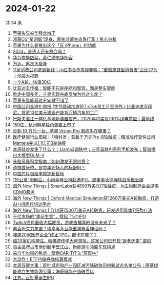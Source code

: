 # 2024-01-22

共 34 条

<!-- BEGIN 36KR -->
<!-- 最后更新时间 2024-01-22 02:07:34 +0800 -->
1. [苹果头显被华强北啃了](https://36kr.com/p/2612401455700361)
1. [鸿蒙OS“星河版”现身，原生鸿蒙生态急行军丨焦点分析](https://36kr.com/p/2611218543270018)
1. [苹果为什么要推出这个「反 iPhone」的功能](https://36kr.com/p/2612811771795848)
1. [2024，普通人还有机会吗？](https://36kr.com/p/2613015380760712)
1. [华为攻势凶猛，黄仁勋来华抚客](https://36kr.com/p/2613768328960386)
1. [万达，再次大瘦身](https://36kr.com/p/2613775296305541)
1. [11家消费公司拿到新钱；小红书合作央视春晚；“重振旗鼓型消费者”占比27%丨创投大视野](https://36kr.com/p/2611328062871688)
1. [一个A轮，估值30亿](https://36kr.com/p/2612673189730434)
1. [比亚迪王传福：智能不只是座舱和智驾，而是整车智能](https://36kr.com/p/2612914143746183)
1. [败走中国多年，三星实现谷底反弹为何这么难？](https://36kr.com/p/2613000413257865)
1. [苹果头显能超过iPad就不错了](https://36kr.com/p/2612599082014849)
1. [中国公司全球化周报 | ​字节跳动加速将TikTok员工迁至海外 / 比亚迪进军印尼，投资13亿美元建设产能15万辆汽车的工厂](https://36kr.com/p/2611528237602951)
1. [巴斯夫湛江一体化基地新装置投产，2025年将实现100%绿电供应｜最前线](https://36kr.com/p/2613215024421253)
1. [150亿，杭州明星独角兽要上市了](https://36kr.com/p/2612690492659842)
1. [炒到 10 万元一台，苹果 Vision Pro 到底牛在哪里？](https://36kr.com/p/2613935785744515)
1. [医疗健康行业周报 |「特科罗」获数千万元Pre-B轮融资；精准放疗软件公司Manteia完成1.1亿元B轮融资](https://36kr.com/p/2612636403030151)
1. [本周硅谷发生了什么？｜Llama3训练中；三星首款AI系列手机发布；智谱推出大模型GLM-4](https://36kr.com/p/2614153999653251)
1. [头脑风暴科学指南：如何激发无限创意？](https://36kr.com/p/2566007002211714)
1. [遗憾或厌倦，是中年职场人的标配吗？](https://36kr.com/p/2612222230550917)
1. [中国芯片自给率锁定新目标](https://36kr.com/p/2613865917700232)
1. [“抢公章”闹剧后，小雨伞母公司赴港IPO，原董事长徐瀚转战乐橙云服](https://36kr.com/p/2612987681529991)
1. [海外 New Things | SmartLabs获4800万美元C轮融资，为生物制药企业提供CDMO服务](https://36kr.com/p/2611084294625669)
1. [海外 New Things | Oxford Medical Simulation获1260万美元A轮融资，打造AI+VR医疗培训平台](https://36kr.com/p/2608300977387015)
1. [海外 New Things | Tr1X获7500万美元A轮融资，研发通用异体T细胞疗法](https://36kr.com/p/2611079631378561)
1. [千亿市场的“美丽生意”，撑起了5个IPO](https://36kr.com/p/2612986185128064)
1. [Twitch或也面临大幅裁员，游戏直播真的没有未来了？](https://36kr.com/p/2612780540041350)
1. [酱香巧克力来袭？瑞幸与茅台能重演酱香神话吗？](https://36kr.com/p/2613843226648456)
1. [接连20家医疗企业“终止”IPO，都卡在哪了？](https://36kr.com/p/2613634839812485)
1. [超20家机构押注、哈佛遗传学大佬领衔，这家公司已开启“返老还童” 密码](https://36kr.com/p/2613635030931590)
1. [自主品牌占市场份额半壁江山，新能源引领超车现拐点](https://36kr.com/p/2613830426648454)
1. [来自华尔街的焦虑：警惕CAR-T疗法“灰犀牛”](https://36kr.com/p/2612999365499272)
1. [大动作！ETF也搞券商结算模式](https://36kr.com/p/2613917597112453)
1. [本周双碳大事：首批城市和产业园区减污降碳协同创新试点名单公布；隆基绿能成立生物能源公司；海辰储能产值破百亿](https://36kr.com/p/2611580235143296)
1. [江苏，正批量诞生IPO](https://36kr.com/p/2613900900849801)
<!-- END 36KR -->